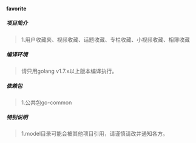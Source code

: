 #### favorite

##### 项目简介
> 1.用户收藏夹、视频收藏、话题收藏、专栏收藏、小视频收藏、相簿收藏

##### 编译环境
> 请只用golang v1.7.x以上版本编译执行。  

##### 依赖包
> 1.公共包go-common  

##### 特别说明
> 1.model目录可能会被其他项目引用，请谨慎请改并通知各方。  